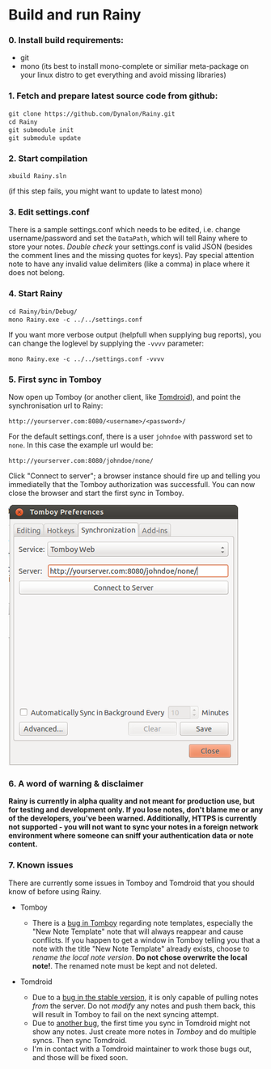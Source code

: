 Build and run Rainy
===================

### 0. Install build requirements:
  * git
  * mono (its best to install mono-complete or similiar meta-package on your linux distro to get everything and avoid missing libraries)

### 1. Fetch and prepare latest source code from github:

	git clone https://github.com/Dynalon/Rainy.git
	cd Rainy
	git submodule init
	git submodule update

### 2. Start compilation

	xbuild Rainy.sln

(if this step fails, you might want to update to latest mono)

### 3. Edit settings.conf

There is a sample settings.conf which needs to be edited, i.e. change username/password and set the `DataPath`, which will tell Rainy where to store your notes. _Double check_ your settings.conf is valid JSON (besides the comment lines and the missing quotes for keys). Pay special attention note to have any invalid value delimiters (like a comma) in place where it does not belong.

### 4. Start Rainy

	cd Rainy/bin/Debug/
	mono Rainy.exe -c ../../settings.conf

If you want more verbose output (helpfull when supplying bug reports), you can change the loglevel by supplying the `-vvvv` parameter:

	mono Rainy.exe -c ../../settings.conf -vvvv

### 5. First sync in Tomboy

Now open up Tomboy (or another client, like [Tomdroid][tomdroid]), and point the synchronisation url to Rainy:

	http://yourserver.com:8080/<username>/<password>/

For the default settings.conf, there is a user `johndoe` with password set to `none`. In this case the example url would be:

	http://yourserver.com:8080/johndoe/none/

Click "Connect to server"; a browser instance should fire up and telling you immediatelly that the Tomboy authorization was successfull. You can now close the browser and start the first sync in Tomboy.

![](tomboy-url.png "Sample configuration in Tomboy")

### 6. A word of warning & disclaimer

**Rainy is currently in alpha quality and not meant for production use, but for testing and development only. If you lose notes, don't blame me or any of the developers, you've been warned. Additionally, HTTPS is currently not supported - you will not want to sync your notes in a foreign network environment where someone can sniff your authentication data or note content.**

### 7. Known issues

There are currently some issues in Tomboy and Tomdroid that you should know of before using Rainy.

* Tomboy
  * There is a [bug in Tomboy][tomboy-bug-1] regarding note templates, especially the "New Note Template" note that will always reappear and cause conflicts. If you happen to get a window in Tomboy telling you that a note with the title "New Note Template" already exists, choose to *rename the local note version*. **Do not chose overwrite the local note!**. The renamed note must be kept and not deleted.

* Tomdroid
  * Due to a [bug in the stable version][tomdroid-bug-1], it is only capable of pulling notes *from* the server. Do not *modify* any notes and push them back, this will result in Tomboy to fail on the next syncing attempt.
  * Due to [another bug][tomdroid-bug-2], the first time you sync in Tomdroid might not show any notes. Just create more notes in *Tomboy* and do multiple syncs. Then sync Tomdroid.
  * I'm in contact with a Tomdroid maintainer to work those bugs out, and those will be fixed soon.


  [tomdroid]: https://launchpad.net/tomdroid
  [tomboy-bug-1]: https://bugzilla.gnome.org/show_bug.cgi?id=665679
  [tomdroid-bug-1]: https://bugs.launchpad.net/tomdroid/+bug/1074602
  [tomdroid-bug-2]: https://bugs.launchpad.net/tomdroid/+bug/1074676
